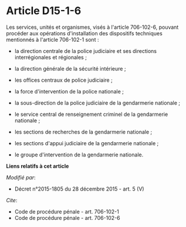 # Article D15-1-6

Les services, unités et organismes, visés à l'article 706-102-6, pouvant procéder aux opérations d'installation des
dispositifs techniques mentionnés à l'article 706-102-1 sont :

- la direction centrale de la police judiciaire et ses directions interrégionales et régionales ;

- la direction générale de la sécurité intérieure ;

- les offices centraux de police judiciaire ;

- la force d'intervention de la police nationale ;

- la sous-direction de la police judiciaire de la gendarmerie nationale ;

- le       service central de renseignement criminel de la gendarmerie nationale ;

- les sections de recherches de la gendarmerie nationale ;

- les sections d'appui judiciaire de la gendarmerie nationale ;

- le groupe d'intervention de la gendarmerie nationale.

**Liens relatifs à cet article**

_Modifié par_:

  - Décret n°2015-1805 du 28 décembre 2015 - art. 5 (V)

_Cite_:

  - Code de procédure pénale - art. 706-102-1
  - Code de procédure pénale - art. 706-102-6
